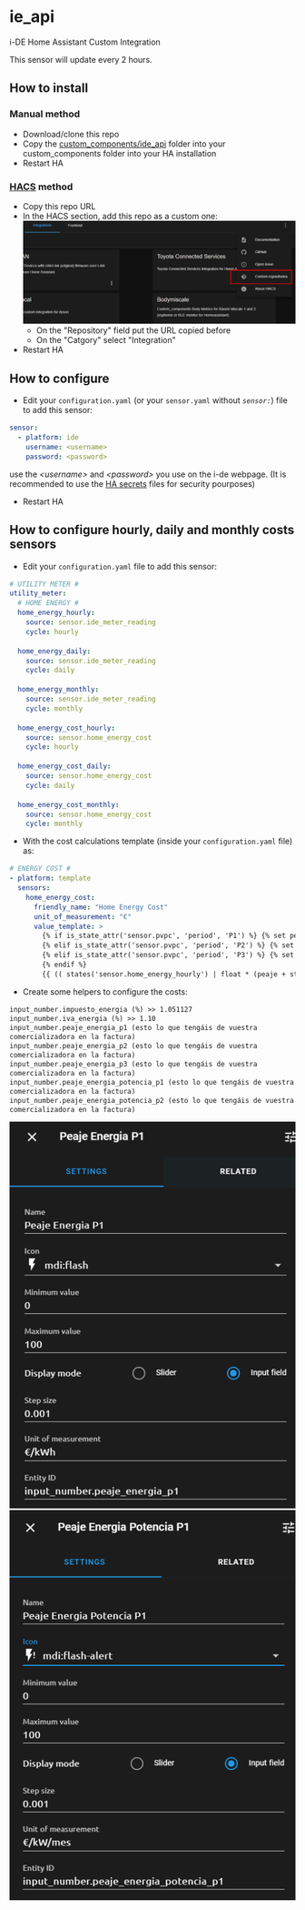 # ie_api

i-DE Home Assistant Custom Integration

This sensor will update every 2 hours.

## How to install

### Manual method

- Download/clone this repo
- Copy the [custom_components/ide_api](custom_components/ide_api) folder into your custom_components folder into your HA installation
- Restart HA

### [HACS](https://hacs.xyz/) method

- Copy this repo URL
- In the HACS section, add this repo as a custom one:
  ![Custom repository](static/images/add_hacs_custom_repo.png)
  - On the "Repository" field put the URL copied before
  - On the "Catgory" select "Integration"
- Restart HA

## How to configure

- Edit your `configuration.yaml` (or your `sensor.yaml` without _`sensor:`_) file to add this sensor:

```yml
sensor:
  - platform: ide
    username: <username>
    password: <password>
```

use the _\<username\>_ and _\<password\>_ you use on the i-de webpage. (It is recommended to use the [HA secrets](https://www.home-assistant.io/docs/configuration/secrets/) files for security pourposes)

- Restart HA

## How to configure hourly, daily and monthly costs sensors

- Edit your `configuration.yaml` file to add this sensor:

```yml
# UTILITY METER #
utility_meter:
  # HOME ENERGY #
  home_energy_hourly:
    source: sensor.ide_meter_reading
    cycle: hourly

  home_energy_daily:
    source: sensor.ide_meter_reading
    cycle: daily

  home_energy_monthly:
    source: sensor.ide_meter_reading
    cycle: monthly

  home_energy_cost_hourly:
    source: sensor.home_energy_cost
    cycle: hourly

  home_energy_cost_daily:
    source: sensor.home_energy_cost
    cycle: daily

  home_energy_cost_monthly:
    source: sensor.home_energy_cost
    cycle: monthly
```

- With the cost calculations template (inside your `configuration.yaml` file) as:

```yml
# ENERGY COST #
- platform: template
  sensors:
    home_energy_cost:
      friendly_name: "Home Energy Cost"
      unit_of_measurement: "€"
      value_template: >
        {% if is_state_attr('sensor.pvpc', 'period', 'P1') %} {% set peaje=states('input_number.peaje_energia_p1') | float %}
        {% elif is_state_attr('sensor.pvpc', 'period', 'P2') %} {% set peaje=states('input_number.peaje_energia_p2') | float %}
        {% elif is_state_attr('sensor.pvpc', 'period', 'P3') %} {% set peaje=states('input_number.peaje_energia_p3') | float %}
        {% endif %}
        {{ (( states('sensor.home_energy_hourly') | float * (peaje + states('sensor.pvpc') | float) ) * states('input_number.impuesto_energia') | float * states('input_number.iva_energia') | float) | round(3) }}
```

- Create some helpers to configure the costs:

```
input_number.impuesto_energia (%) >> 1.051127
input_number.iva_energia (%) >> 1.10
input_number.peaje_energia_p1 (esto lo que tengáis de vuestra comercializadora en la factura)
input_number.peaje_energia_p2 (esto lo que tengáis de vuestra comercializadora en la factura)
input_number.peaje_energia_p3 (esto lo que tengáis de vuestra comercializadora en la factura)
input_number.peaje_energia_potencia_p1 (esto lo que tengáis de vuestra comercializadora en la factura)
input_number.peaje_energia_potencia_p2 (esto lo que tengáis de vuestra comercializadora en la factura)
```

![Toll p1](static/images/helpers_toll_p1.png)
![Power p1](static/images/helpers_power_p1.png)
